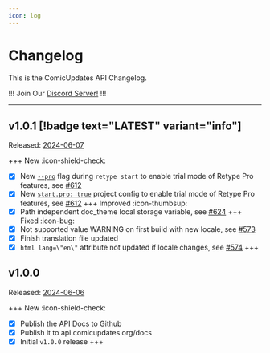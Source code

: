 ```yaml
---
icon: log
---
```

# Changelog

This is the ComicUpdates API Changelog.

!!!
Join Our [Discord Server!](https://discord.gg/ComicUpdates)
!!!

---

## v1.0.1 [!badge text="LATEST" variant="info"]

Released: [2024-06-07](https://api.comicupdates.org/docs)

+++ New :icon-shield-check:
- [x] New [`--pro`](/guides/cli.md#retype-start) flag during `retype start` to enable trial mode of Retype Pro features, see [#612](https://github.com/retypeapp/retype/discussions/612)
- [x] New [`start.pro: true`](/configuration/project.md#pro) project config to enable trial mode of Retype Pro features, see [#612](https://github.com/retypeapp/retype/discussions/612)
+++ Improved :icon-thumbsup:
- [x] Path independent doc_theme local storage variable, see [#624](https://github.com/retypeapp/retype/discussions/624)
+++ Fixed :icon-bug:
- [x] Not supported value WARNING on first build with new locale, see [#573](https://github.com/retypeapp/retype/issues/573)
- [x] Finish translation file updated
- [x] `html lang=\"en\"` attribute not updated if locale changes, see [#574](https://github.com/retypeapp/retype/issues/574)
+++

## v1.0.0

Released: [2024-06-06](https://api.comicupdates.org/docs)

+++ New :icon-shield-check:
- [x] Publish the API Docs to Github
- [x] Publish it to api.comicupdates.org/docs
- [x] Initial `v1.0.0` release
+++